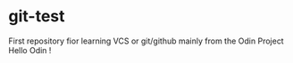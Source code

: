 # git-test
First repository fior learning VCS or git/github mainly from the Odin Project
Hello Odin !
